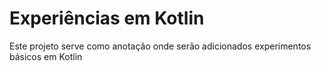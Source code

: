 # Experiências em Kotlin
Este projeto serve como anotação onde serão adicionados experimentos básicos em Kotlin

